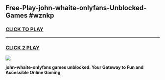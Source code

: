 
## Free-Play-john-whaite-onlyfans-Unblocked-Games #wznkp
<h3>
<a href="https://news.freeplayer.one?title=john-whaite-onlyfans&ref=8M">CLICK TO PLAY</a></h3>
<hr>

<h3>
<a href="https://news.freeplayer.one?title=john-whaite-onlyfans&ref=8M">CLICK 2 PLAY</a>
  
</h3>

<a href="https://news.freeplayer.one?title=john-whaite-onlyfans&ref=8M"><img src="https://clearcache.store/games.png"></a>


**john-whaite-onlyfans games unblocked: Your Gateway to Fun and Accessible Online Gaming**
